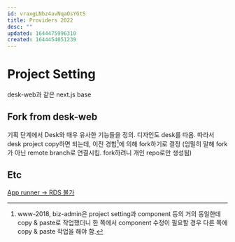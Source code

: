 ```yaml
---
id: vraxgLNbz4avNqaOsYGtS
title: Providers 2022
desc: ""
updated: 1644475996310
created: 1644454051239
---
```


# Project Setting

desk-web과 같은 next.js base

## Fork from desk-web

기획 단계에서 Desk와 매우 유사한 기능들을 정의. 디자인도 desk를 따옴.
따라서 desk project copy하면 되는데, 이전 경험[^1]에 의해 fork하기로 결정
(엄밀히 말해 fork가 아닌 remote branch로 연결시킴. fork하려니 개인 repo로만 생성됨)

## Etc

[App runner -> RDS 불가](https://github.com/aws/apprunner-roadmap/issues/1)

[^1]: www-2018, biz-admin은 project setting과 component 등의 거의 동일한데 copy & paste로 작업했더니 한 쪽에서 component 수정이 필요할 경우 다른 쪽에 copy & paste 작업을 해야 함.
